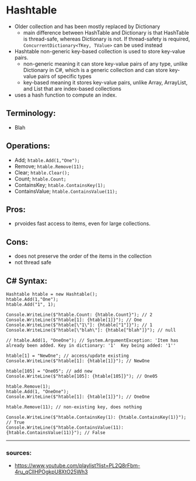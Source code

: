 # Hashtable

- Older collection and has been mostly replaced by Dictionary
  - main difference between HashTable and Dictionary is that HashTable is thread-safe, whereas Dictionary is not. If thread-safety is required, `ConcurrentDictionary<TKey, TValue>` can be used instead
- Hashtable non-generic key-based collection is used to store key-value pairs.
  - non-generic meaning it can store key-value pairs of any type, unlike Dictionary in C#, which is a generic collection and can store key-value pairs of specific types
  - key-based meaning it stores key-value pairs, unlike Array, ArrayList, and List that are index-based collections
- uses a hash function to compute an index.
  
## Terminology:
- Blah

## Operations:
- Add; `htable.Add(1,"One");`
- Remove; `htable.Remove(11);`
- Clear; `htable.Clear();`
- Count; `htable.Count;`
- ContainsKey; `htable.ContainsKey(1);`
- ContainsValue; `htable.ContainsValue(11);`

## Pros:
- prvoides fast access to items, even for large collections.

## Cons:
- does not preserve the order of the items in the collection
- not thread safe

## C# Syntax:
  ```
  Hashtable htable = new Hashtable();
  htable.Add(1,"One");
  htable.Add("1", 1);
  
  Console.WriteLine($"htable.Count: {htable.Count}"); // 2
  Console.WriteLine($"htable[1]: {htable[1]}"); // One
  Console.WriteLine($"htable[\"1\"]: {htable["1"]}"); // 1
  Console.WriteLine($"htable[\"blah\"]: {htable["blah"]}"); // null
  
  // htable.Add(1, "OneOne"); // System.ArgumentException: 'Item has already been added. Key in dictionary: '1'  Key being added: '1''
  
  htable[1] = "NewOne"; // access/update existing
  Console.WriteLine($"htable[1]: {htable[1]}"); // NewOne
  
  htable[105] = "One05"; // add new
  Console.WriteLine($"htable[105]: {htable[105]}"); // One05
  
  htable.Remove(1);
  htable.Add(1, "OneOne");
  Console.WriteLine($"htable[1]: {htable[1]}"); // OneOne
  
  htable.Remove(11); // non-existing key, does nothing
  
  Console.WriteLine($"htable.ContainsKey(1): {htable.ContainsKey(1)}"); // True
  Console.WriteLine($"htable.ContainsValue(11): {htable.ContainsValue(11)}"); // False
  ```

---

### sources:
- https://www.youtube.com/playlist?list=PL2Q8rFbm-4ru_qCllHPOgkpU8XtO25Wh3